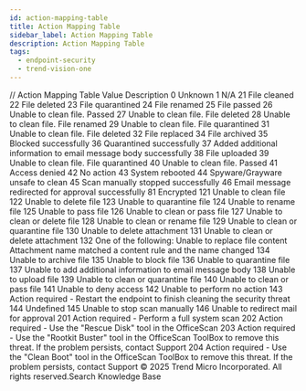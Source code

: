 ```yaml
---
id: action-mapping-table
title: Action Mapping Table
sidebar_label: Action Mapping Table
description: Action Mapping Table
tags:
  - endpoint-security
  - trend-vision-one
---
```


/*<![CDATA[*/ $('#title').html($('meta[name=map-description]').attr('content')); /*]]>*/ Action Mapping Table Value Description 0 Unknown 1 N/A 21 File cleaned 22 File deleted 23 File quarantined 24 File renamed 25 File passed 26 Unable to clean file. Passed 27 Unable to clean file. File deleted 28 Unable to clean file. File renamed 29 Unable to clean file. File quarantined 31 Unable to clean file. File deleted 32 File replaced 34 File archived 35 Blocked successfully 36 Quarantined successfully 37 Added additional information to email message body successfully 38 File uploaded 39 Unable to clean file. File quarantined 40 Unable to clean file. Passed 41 Access denied 42 No action 43 System rebooted 44 Spyware/Grayware unsafe to clean 45 Scan manually stopped successfully 46 Email message redirected for approval successfully 81 Encrypted 121 Unable to clean file 122 Unable to delete file 123 Unable to quarantine file 124 Unable to rename file 125 Unable to pass file 126 Unable to clean or pass file 127 Unable to clean or delete file 128 Unable to clean or rename file 129 Unable to clean or quarantine file 130 Unable to delete attachment 131 Unable to clean or delete attachment 132 One of the following: Unable to replace file content Attachment name matched a content rule and the name changed 134 Unable to archive file 135 Unable to block file 136 Unable to quarantine file 137 Unable to add additional information to email message body 138 Unable to upload file 139 Unable to clean or quarantine file 140 Unable to clean or pass file 141 Unable to deny access 142 Unable to perform no action 143 Action required - Restart the endpoint to finish cleaning the security threat 144 Undefined 145 Unable to stop scan manually 146 Unable to redirect mail for approval 201 Action required - Perform a full system scan 202 Action required - Use the "Rescue Disk" tool in the OfficeScan 203 Action required - Use the "Rootkit Buster" tool in the OfficeScan ToolBox to remove this threat. If the problem persists, contact Support 204 Action required - Use the "Clean Boot" tool in the OfficeScan ToolBox to remove this threat. If the problem persists, contact Support © 2025 Trend Micro Incorporated. All rights reserved.Search Knowledge Base